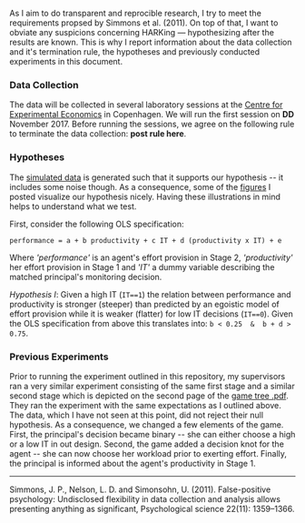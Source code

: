 As I aim to do transparent and reprocible research, I try to meet the requirements propsed by Simmons et al. (2011). On top of that, I want to obviate any suspicions concerning HARKing — hypothesizing after the results are known. This is why I report information about the data collection and it's termination rule, the hypotheses and previously conducted experiments in this document.

### Data Collection

The data will be collected in several laboratory sessions at the [Centre for Experimental Economics](http://www.econ.ku.dk/cee/) in Copenhagen. We will run the first session on **DD** November 2017. Before running the sessions, we agree on the following rule to terminate the data collection: **post rule here**.


### Hypotheses

The [simulated data](https://github.com/Howquez/The-hidden-Benefits-of-Monitoring/tree/master/Simulated_Data) is generated such that it supports our hypothesis -- it includes some noise though. As a consequence, some of the [figures](https://github.com/Howquez/The-hidden-Benefits-of-Monitoring/blob/master/Figures/01_Regression.pdf) I posted visualize our hypothesis nicely. Having these illustrations in mind helps to understand what we test.

First, consider the following OLS specification:

`performance = a + b productivity + c IT + d (productivity x IT) + e` 

Where *'performance'* is an agent's effort provision in Stage 2, *'productivity'* her effort provision in Stage 1 and *'IT'* a dummy variable describing the matched principal's monitoring decision.

*Hypothesis I*: Given a high IT (`IT==1`) the relation between performance and productivity is stronger (steeper) than predicted by an egoistic model of effort provision while it is weaker (flatter) for low IT decisions (`IT==0`). Given the OLS specification from above this translates into: `b < 0.25  &  b + d > 0.75`.


### Previous Experiments

Prior to running the experiment outlined in this repository, my supervisors ran a very similar experiment consisting of the same first stage and a similar second stage which is depicted on the second page of the [game tree .pdf](https://github.com/Howquez/The-hidden-Benefits-of-Monitoring/blob/master/Figures/20170920_GameTree.pdf). They ran the experiment with the same expectations as I outlined above. The data, which I have not seen at this point, did not reject their null hypothesis. As a consequence, we changed a few elements of the game. First, the principal's decision became binary -- she can either choose a high or a low IT in out design. Second, the game added a decision knot for the agent -- she can now choose her workload prior to exerting effort. Finally, the principal is informed about the agent's productivity in Stage 1.


- - - -
Simmons, J. P., Nelson, L. D. and Simonsohn, U. (2011). False-positive psychology: Undisclosed flexibility in data collection and analysis allows presenting anything as significant, Psychological science 22(11): 1359–1366.
